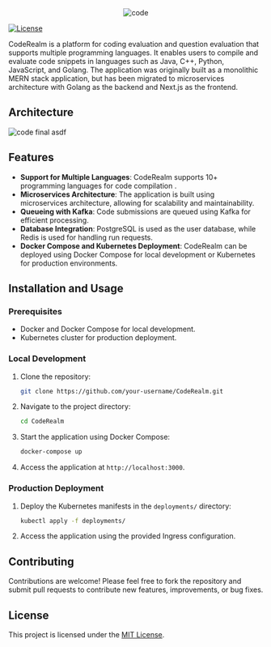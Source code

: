 <div align="center">
  <img src="https://github.com/lokesh-katari/CodeRealm_microservices/assets/111894942/ec05afd6-43b1-49c0-bb6c-ffb2e7e53d8c" alt="code" />
</div>

[![License](https://img.shields.io/badge/license-MIT-blue.svg)](https://opensource.org/licenses/MIT)

CodeRealm is a platform for coding evaluation and question evaluation that supports multiple programming languages. It enables users to compile and evaluate code snippets in languages such as Java, C++, Python, JavaScript, and Golang. The application was originally built as a monolithic MERN stack application, but has been migrated to microservices architecture with Golang as the backend and Next.js as the frontend.

## Architecture
![code final asdf](https://github.com/lokesh-katari/CodeRealm_microservices/assets/111894942/793cb4f8-2f63-4219-a285-e4113e4af6a3)

## Features

- **Support for Multiple Languages**: CodeRealm supports 10+ programming languages for code compilation .
- **Microservices Architecture**: The application is built using microservices architecture, allowing for scalability and maintainability.
- **Queueing with Kafka**: Code submissions are queued using Kafka for efficient processing.
- **Database Integration**: PostgreSQL is used as the user database, while Redis is used for handling run requests.
- **Docker Compose and Kubernetes Deployment**: CodeRealm can be deployed using Docker Compose for local development or Kubernetes for production environments.

## Installation and Usage

### Prerequisites

- Docker and Docker Compose for local development.
- Kubernetes cluster for production deployment.


### Local Development

1. Clone the repository:

   ```bash
   git clone https://github.com/your-username/CodeRealm.git
   ```

2. Navigate to the project directory:

   ```bash
   cd CodeRealm
   ```

3. Start the application using Docker Compose:

   ```bash
   docker-compose up
   ```

4. Access the application at `http://localhost:3000`.

### Production Deployment

1. Deploy the Kubernetes manifests in the `deployments/` directory:

   ```bash
   kubectl apply -f deployments/
   ```

2. Access the application using the provided Ingress configuration.

## Contributing

Contributions are welcome! Please feel free to fork the repository and submit pull requests to contribute new features, improvements, or bug fixes.

## License

This project is licensed under the [MIT License](LICENSE).

